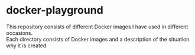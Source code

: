 # docker-playground
This repository consists of different Docker images I have used in different occasions.<br/>
Each directory consists of Docker images and a description of the situation why it is created.
